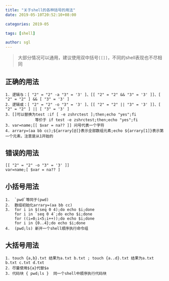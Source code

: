 ```yaml
---
title: "关于shell的各种括号的用法"
date: 2019-05-10T20:52:10+08:00

categories: 2019-05

tags: [shell]

author: sgl
---
```


> 大部分情况可以通用，建议使用双中括号`[[]]`，不同的shell表现也不尽相同

正确的用法
----
    1. 逻辑与：[ "2" = "2" -a "3" = '3' ]、[[ "2" = "2" && "3" = '3' ]]、[ "2" = "2" ] && [ "3" = '3' ]
    2. 逻辑或：[ "2" = "2" -o "3" = '3' ]、[[ "2" = "2" || "3" = '3' ]]、[ "2" = "2" ] || [ "3" = '3' ]
    3. []可以替换为test :if [ -e zshrctest ];then;echo "yes";fi 
                 等价于 if test -e zshrctest;then;echo "yes";fi
    3. var=name;[[ $var = na?? ]] 问号代表一个字符
    4. arrary=(aa bb cc);${arrary[@]}表示全部数组元素;echo ${arrary[1]}表示第一个元素，注意是从1开始的
    

错误的用法
----
    [[ "2" = "2" -o "3" = '3' ]]
    var=name;[ $var = na?? ]


小括号用法
---
    1.  `pwd`等同于(pwd)
    2.  数组初始化arrary=(aa bb cc)
    3.  for i in $(seq 0 4);do echo $i;done 
        for i in `seq 0 4`;do echo $i;done 
        for ((i=0;i<5;i++));do echo $i;done 
        for i in {0..4};do echo $i;done
    4.  (pwd;ls) 新开一个shell顺序执行命令组
    
大括号用法
------
    1. touch {a,b}.txt 结果为a.txt b.txt ; touch {a..d}.txt 结果为a.txt b.txt c.txt d.txt
    2. 尽量使用${a}代替$a 
    3. 代码块 { pwd;ls }  同一个shell中顺序执行代码块